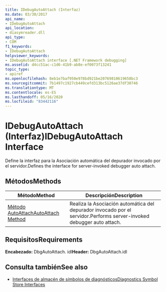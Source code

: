 ```yaml
---
title: IDebugAutoAttach (Interfaz)
ms.date: 03/30/2017
api_name:
- IDebugAutoAttach
api_location:
- diasymreader.dll
api_type:
- COM
f1_keywords:
- IDebugAutoAttach
helpviewer_keywords:
- IDebugAutoAttach interface [.NET Framework debugging]
ms.assetid: d4cc51ac-c1d6-41b9-ab8e-ef0073f13241
topic_type:
- apiref
ms.openlocfilehash: 8eb1e7baf950e978bd921be20769810619658bc3
ms.sourcegitcommit: 7b1497c1927cb449cefd313bc5126ae37df30746
ms.translationtype: MT
ms.contentlocale: es-ES
ms.lasthandoff: 05/16/2020
ms.locfileid: "83442116"
---
```

# <a name="idebugautoattach-interface"></a><span data-ttu-id="00663-102">IDebugAutoAttach (Interfaz)</span><span class="sxs-lookup"><span data-stu-id="00663-102">IDebugAutoAttach Interface</span></span>
<span data-ttu-id="00663-103">Define la interfaz para la Asociación automática del depurador invocado por el servidor.</span><span class="sxs-lookup"><span data-stu-id="00663-103">Defines the interface for server-invoked debugger auto attach.</span></span>  
  
## <a name="methods"></a><span data-ttu-id="00663-104">Métodos</span><span class="sxs-lookup"><span data-stu-id="00663-104">Methods</span></span>  
  
|<span data-ttu-id="00663-105">Método</span><span class="sxs-lookup"><span data-stu-id="00663-105">Method</span></span>|<span data-ttu-id="00663-106">Descripción</span><span class="sxs-lookup"><span data-stu-id="00663-106">Description</span></span>|  
|------------|-----------------|  
|[<span data-ttu-id="00663-107">Método AutoAttach</span><span class="sxs-lookup"><span data-stu-id="00663-107">AutoAttach Method</span></span>](idebugautoattach-autoattach-method.md)|<span data-ttu-id="00663-108">Realiza la Asociación automática del depurador invocado por el servidor.</span><span class="sxs-lookup"><span data-stu-id="00663-108">Performs server-invoked debugger auto attach.</span></span>|  
  
## <a name="requirements"></a><span data-ttu-id="00663-109">Requisitos</span><span class="sxs-lookup"><span data-stu-id="00663-109">Requirements</span></span>  
 <span data-ttu-id="00663-110">**Encabezado:** DbgAutoAttach. idl</span><span class="sxs-lookup"><span data-stu-id="00663-110">**Header:** DbgAutoAttach.idl</span></span>  
  
## <a name="see-also"></a><span data-ttu-id="00663-111">Consulta también</span><span class="sxs-lookup"><span data-stu-id="00663-111">See also</span></span>

- [<span data-ttu-id="00663-112">Interfaces de almacén de símbolos de diagnósticos</span><span class="sxs-lookup"><span data-stu-id="00663-112">Diagnostics Symbol Store Interfaces</span></span>](diagnostics-symbol-store-interfaces.md)
